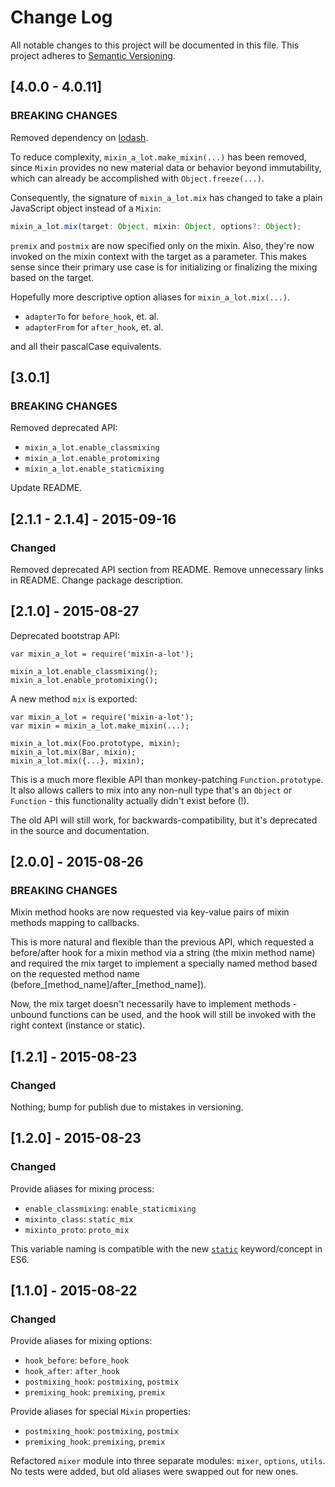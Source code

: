 # Change Log
All notable changes to this project will be documented in this file.
This project adheres to [Semantic Versioning](http://semver.org/).

## [4.0.0 - 4.0.11]
### BREAKING CHANGES

Removed dependency on [lodash](http://lodash.com/).

To reduce complexity, `mixin_a_lot.make_mixin(...)` has been removed, since `Mixin` provides no new material data or behavior beyond immutability, which can already be accomplished with `Object.freeze(...)`.

Consequently, the signature of `mixin_a_lot.mix` has changed to take a plain JavaScript object instead of a `Mixin`:

```javascript
mixin_a_lot.mix(target: Object, mixin: Object, options?: Object);
```

`premix` and `postmix` are now specified only on the mixin. Also, they're now invoked on the mixin context with the target as a parameter. This makes sense since their primary use case is for initializing or finalizing the mixing based on the target.  

Hopefully more descriptive option aliases for `mixin_a_lot.mix(...)`.

* `adapterTo` for `before_hook`, et. al.
* `adapterFrom` for `after_hook`, et. al.

and all their pascalCase equivalents. 

## [3.0.1]
### BREAKING CHANGES
Removed deprecated API:

* `mixin_a_lot.enable_classmixing`
* `mixin_a_lot.enable_protomixing`
* `mixin_a_lot.enable_staticmixing`

Update README.

## [2.1.1 - 2.1.4] - 2015-09-16
### Changed
Removed deprecated API section from README. Remove unnecessary links in README. Change package description.

## [2.1.0] - 2015-08-27
Deprecated bootstrap API:
    
    var mixin_a_lot = require('mixin-a-lot');
    
    mixin_a_lot.enable_classmixing();
    mixin_a_lot.enable_protomixing();

A new method `mix` is exported:

    var mixin_a_lot = require('mixin-a-lot');
    var mixin = mixin_a_lot.make_mixin(...);
    
    mixin_a_lot.mix(Foo.prototype, mixin);
    mixin_a_lot.mix(Bar, mixin);
    mixin_a_lot.mix({...}, mixin);
    

This is a much more flexible API than monkey-patching `Function.prototype`. It also
allows callers to mix into any non-null type that's an `Object` or `Function` - this
functionality actually didn't exist before (!).

The old API will still work, for backwards-compatibility, but it's 
deprecated in the source and documentation.

## [2.0.0] - 2015-08-26
### BREAKING CHANGES
Mixin method hooks are now requested via key-value pairs of mixin methods mapping to callbacks.

This is more natural and flexible than the previous API, which requested a before/after hook for a mixin method 
via a string (the mixin method name) and required the mix target to implement a specially named method based on 
the requested method name (before_[method_name]/after_[method_name]).

Now, the mix target doesn't necessarily have to implement methods - unbound functions can be used, and the hook
will still be invoked with the right context (instance or static).

## [1.2.1] - 2015-08-23
### Changed
Nothing; bump for publish due to mistakes in versioning. 

## [1.2.0] - 2015-08-23
### Changed
Provide aliases for mixing process:
  
  * `enable_classmixing`: `enable_staticmixing`
  * `mixinto_class`: `static_mix`
  * `mixinto_proto`: `proto_mix`

This variable naming is compatible with the new [`static`](http://es6-features.org/#StaticMembers) keyword/concept in ES6.

## [1.1.0] - 2015-08-22
### Changed
Provide aliases for mixing options:
  
  * `hook_before`: `before_hook`
  * `hook_after`: `after_hook`
  * `postmixing_hook`: `postmixing`, `postmix`
  * `premixing_hook`: `premixing`, `premix`

Provide aliases for special `Mixin` properties:

  * `postmixing_hook`: `postmixing`, `postmix`
  * `premixing_hook`: `premixing`, `premix`
  
Refactored `mixer` module into three separate modules: `mixer`, `options`, `utils`. 
No tests were added, but old aliases were swapped out for new ones.
